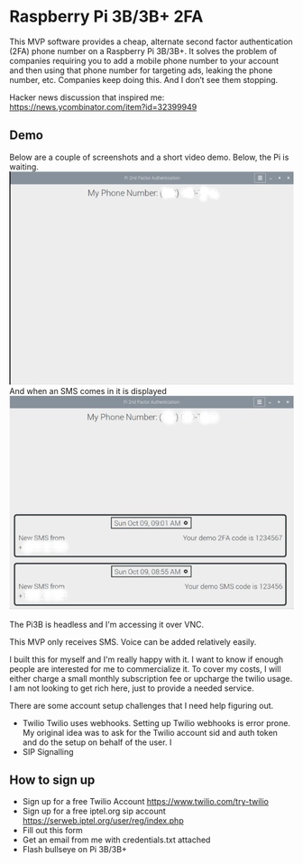 # Raspberry Pi 3B/3B+ 2FA

This MVP software provides a cheap, alternate second factor authentication (2FA) phone number on a Raspberry Pi 3B/3B+.  It solves the problem of companies requiring you to add a mobile phone number to your account and then using that phone number for targeting ads, leaking the phone number, etc. Companies keep doing this.  And I don’t see them stopping.

Hacker news discussion that inspired me:
https://news.ycombinator.com/item?id=32399949

## Demo
Below are a couple of screenshots and a short video demo.
Below, the Pi is waiting.
![Screenshot](waiting.png)
And when an SMS comes in it is displayed
![Screenshot](with-messages.png)

The Pi3B is headless and I'm accessing it over VNC.




This MVP only receives SMS.  Voice can be added relatively easily.









I built this for myself and I'm really happy with it.  I want to know if enough people are interested for me to commercialize it.
To cover my costs, I will either charge a small monthly subscription fee or upcharge the twilio usage.  I am not looking to get rich here, just to provide a needed service.

There are some account setup challenges that I need help figuring out.
* Twilio
Twilio uses webhooks.  Setting up Twilio webhooks is error prone.  My original idea was to ask for the Twilio account sid and auth token and do the setup on behalf of the user.  I 
* SIP Signalling


## How to sign up
* Sign up for a free Twilio Account https://www.twilio.com/try-twilio
* Sign up for a free iptel.org sip account https://serweb.iptel.org/user/reg/index.php
* Fill out this form
* Get an email from me with credentials.txt attached
* Flash bullseye on Pi 3B/3B+
